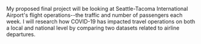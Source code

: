 My proposed final project will be looking at Seattle-Tacoma International Airport's flight operations--the traffic and number of passengers each week. I will research how COVID-19 has impacted travel operations on both a local and national level by comparing two datasets related to airline departures. 